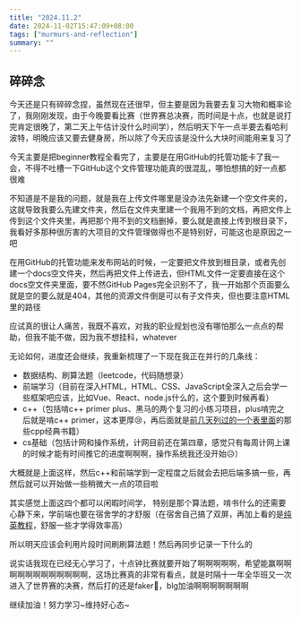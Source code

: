 ```yaml
---
title: "2024.11.2"
date: 2024-11-02T15:47:09+08:00
tags: ["murmurs-and-reflection"]
summary: ""
---
```

## 碎碎念
今天还是只有碎碎念捏，虽然现在还很早，但主要是因为我要去复习大物和概率论了，我刚刚发现，由于今晚要看比赛（世界赛总决赛，而时间是十点，也就是说打完肯定很晚了，第二天上午估计没什么时间学），然后明天下午一点半要去看哈利波特，明晚应该又要去健身房，所以除了今天应该是没什么大块时间能用来复习了

今天主要是把beginner教程全看完了，主要是在用GitHub的托管功能卡了我一会，不得不吐槽一下GitHub这个文件管理功能真的很混乱，哪怕想搞的好一点都很难

不知道是不是我的问题，就是我在上传文件哪里是没办法先新建一个空文件夹的，这就导致我要么先建文件夹，然后在文件夹里建一个我用不到的文档，再把文件上传到这个文件夹里，再把那个用不到的文档删掉，要么就是直接上传到根目录下，我看好多那种很厉害的大项目的文件管理做得也不是特别好，可能这也是原因之一吧

在用GitHub的托管功能来发布网站的时候，一定要把文件放到根目录，或者先创建一个docs空文件夹，然后再把文件上传进去，但HTML文件一定要直接在这个docs空文件夹里面，要不然GitHub Pages完全识别不了，我一开始那个页面要么就是空的要么就是404，其他的资源文件倒是可以有子文件夹，但也要注意HTML里的路径

应试真的很让人痛苦，我既不喜欢，对我的职业规划也没有哪怕那么一点点的帮助，但我不能不做，因为我不想挂科，whatever

无论如何，进度还会继续，我重新梳理了一下现在我正在并行的几条线：
- 数据结构、刷算法题（leetcode，代码随想录）
- 前端学习（目前在深入HTML，HTML、CSS、JavaScript全深入之后会学一些框架吧应该，比如Vue、React、node.js什么的，这个要到时候再看）
- c++（包括啃c++ primer plus、黑马的两个复习的小练习项目，plus啃完之后就是啃c++ primer，这本更厚😢，再后面就是[前几天列过的一个表里面](https://github.com/EthanQC/My-LearningHub-StudyJourney-with-cpp/blob/d60a3c4ecc2d354290d403302cdbc34f3f82c741/2024.10.28/learning%20record.md)的那些cpp经典书籍）
- cs基础（包括计网和操作系统，计网目前还在第四章，感觉只有每周计网上课的时候才能有时间推它的进度啊啊啊，操作系统我还没开始😥）

大概就是上面这样，然后c++和前端学到一定程度之后就会去把后端多搞一些，再然后就可以开始做一些稍微大一点的项目啦

其实感觉上面这四个都可以闲暇时间学， 特别是那个算法题，啃书什么的还需要心静下来，学前端也要在宿舍学的才舒服（在宿舍自己搞了双屏，再加上看的是[纯英教程](https://developer.mozilla.org/en-US/docs/Learn/HTML/Introduction_to_HTML)，舒服一些才学得效率高）

所以明天应该会利用片段时间刷刷算法题！然后再同步记录一下什么的

说实话我现在已经无心学习了，十点钟比赛就要开始了啊啊啊啊啊，希望能赢啊啊啊啊啊啊啊啊啊啊啊啊，这场比赛真的非常有看点，就是时隔十一年全华班又一次进入了世界赛的决赛，然后打的还是faker🤣，blg加油啊啊啊啊啊啊啊

继续加油！努力学习~维持好心态~
